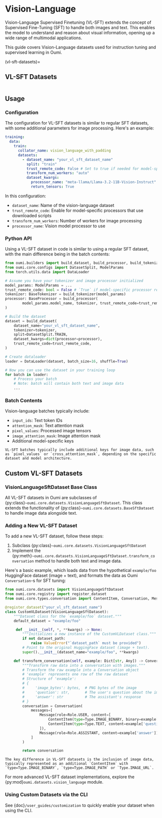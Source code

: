 # Vision-Language

Vision-Language Supervised Finetuning (VL-SFT) extends the concept of Supervised Fine-Tuning (SFT) to handle both images and text. This enables the model to understand and reason about visual information, opening up a wide range of multimodal applications.

This guide covers Vision-Language datasets used for instruction tuning and supervised learning in Oumi.

(vl-sft-datasets)=
## VL-SFT Datasets

```{include} /api/summary/vl_sft_datasets.md
```

## Usage

### Configuration

The configuration for VL-SFT datasets is similar to regular SFT datasets, with some additional parameters for image processing. Here's an example:

```yaml
training:
  data:
    train:
      collator_name: vision_language_with_padding
      datasets:
        - dataset_name: "your_vl_sft_dataset_name"
          split: "train"
          trust_remote_code: False # Set to true if needed for model-specific processors
          transform_num_workers: "auto"
          dataset_kwargs:
            processor_name: "meta-llama/Llama-3.2-11B-Vision-Instruct" # Model-specific processor
            return_tensors: True
```
In this configuration:

- `dataset_name`: Name of the vision-language dataset
- `trust_remote_code`: Enable for model-specific processors that use downloaded scripts
- `transform_num_workers`: Number of workers for image processing
- `processor_name`: Vision model processor to use

### Python API

Using a VL-SFT dataset in code is similar to using a regular SFT dataset, with the main difference being in the batch contents:

```python
from oumi.builders import build_dataset, build_processor, build_tokenizer
from oumi.core.configs import DatasetSplit, ModelParams
from torch.utils.data import DataLoader

# Assume you have your tokenizer and image processor initialized
model_params: ModelParams = ...
trust_remote_code: bool = False # `True` if model-specific processor requires it
tokenizer: BaseTokenizer = build_tokenizer(model_params)
processor: BaseProcessor = build_processor(
        model_params.model_name, tokenizer, trust_remote_code=trust_remote_code
)

# Build the dataset
dataset = build_dataset(
    dataset_name="your_vl_sft_dataset_name",
    tokenizer=tokenizer,
    split=DatasetSplit.TRAIN,
    dataset_kwargs=dict(processor=processor),
    trust_remote_code=trust_remote_code,
)

# Create dataloader
loader = DataLoader(dataset, batch_size=16, shuffle=True)

# Now you can use the dataset in your training loop
for batch in loader:
    # Process your batch
    # Note: batch will contain both text and image data
    ...
```

### Batch Contents

Vision-language batches typically include:

- `input_ids`: Text token IDs
- `attention_mask`: Text attention mask
- `pixel_values`: Processed image tensors
- `image_attention_mask`: Image attention mask
- Additional model-specific keys

```{tip}
VL-SFT batches typically include additional keys for image data, such as `pixel_values` or `cross_attention_mask`, depending on the specific dataset and model architecture.
```

## Custom VL-SFT Datasets

### VisionLanguageSftDataset Base Class

All VL-SFT datasets in Oumi are subclasses of {py:class}`~oumi.core.datasets.VisionLanguageSftDataset`. This class extends the functionality of {py:class}`~oumi.core.datasets.BaseSftDataset` to handle image data alongside text.

### Adding a New VL-SFT Dataset

To add a new VL-SFT dataset, follow these steps:

1. Subclass {py:class}`~oumi.core.datasets.VisionLanguageSftDataset`
2. Implement the {py:meth}`~oumi.core.datasets.VisionLanguageSftDataset.transform_conversation` method to handle both text and image data.

Here's a basic example, which loads data from the hypothetical `example/foo` HuggingFace dataset (image + text),
and formats the data as Oumi `Conversation`-s for SFT tuning:

```python
from oumi.core.datasets import VisionLanguageSftDataset
from oumi.core.registry import register_dataset
from oumi.core.types.conversation import ContentItem, Conversation, Message, Role, Type

@register_dataset("your_vl_sft_dataset_name")
class CustomVLDataset(VisionLanguageSftDataset):
    """Dataset class for the `example/foo` dataset."""
    default_dataset = "example/foo"

     def __init__(self, *, **kwargs) -> None:
        """Initializes a new instance of the CustomVLDataset class."""
        if not dataset_path:
            raise ValueError("`dataset_path` must be provided")
        # Point to the original HuggingFace dataset (image + text).
        super().__init__(dataset_name="example/foo", **kwargs)

    def transform_conversation(self, example: Dict[str, Any]) -> Conversation:
        """Transform raw data into a conversation with images."""
        # Transform the raw example into a Conversation object
        # 'example' represents one row of the raw dataset
        # Structure of 'example':
        # {
        #     'image_bytes': bytes,  # PNG bytes of the image
        #     'question': str,       # The user's question about the image
        #     'answer': str          # The assistant's response
        # }
        conversation = Conversation(
            messages=[
                Message(role=Role.USER, content=[
                    ContentItem(type=Type.IMAGE_BINARY, binary=example['image_bytes']),
                    ContentItem(type=Type.TEXT, content=example['question']),
                ]),
                Message(role=Role.ASSISTANT, content=example['answer'])
            ]
        )

        return conversation
```

```{note}
The key difference in VL-SFT datasets is the inclusion of image data, typically represented as an additional `ContentItem` with `type=Type.IMAGE_BINARY`, `type=Type.IMAGE_PATH` or `Type.IMAGE_URL`.
```

For more advanced VL-SFT dataset implementations, explore the {py:mod}`oumi.datasets.vision_language` module.

### Using Custom Datasets via the CLI

See {doc}`/user_guides/customization` to quickly enable your dataset when using the CLI.
